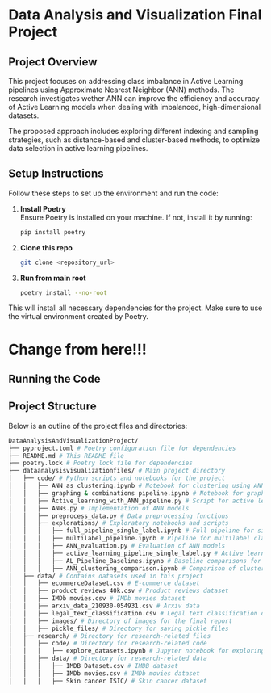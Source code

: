# Data Analysis and Visualization Final Project

## Project Overview

This project focuses on addressing class imbalance in Active Learning pipelines using Approximate Nearest Neighbor (ANN) methods. The research investigates wether ANN can improve the efficiency and accuracy of Active Learning models when dealing with imbalanced, high-dimensional datasets.

The proposed approach includes exploring different indexing and sampling strategies, such as distance-based and cluster-based methods, to optimize data selection in active learning pipelines.

## Setup Instructions

Follow these steps to set up the environment and run the code:

1. **Install Poetry** \
    Ensure Poetry is installed on your machine. If not, install it by running:
    ```bash
    pip install poetry
    ```
2. **Clone this repo** 
    ```bash
    git clone <repository_url>
    ```
3. **Run from main root**
    ```bash
    poetry install --no-root
    ```
This will install all necessary dependencies for the project. Make sure to use the virtual environment created by Poetry.


# Change from here!!!

## Running the Code
<!-- 
1. **Preprocess the Data** \
Run the preprocessing script to clean the dataset, remove unnecessary values, and embed the text using a transformer-based model:

bash
poetry run python scripts/preprocessing.py

2. Run the Active Learning Pipeline
To run the Active Learning process, use the following command. This will perform sampling and model training based on the ANN methods discussed in the project.

bash
poetry run python scripts/active_learning_pipeline.py

3. Run Experiments and Generate Results
To run the ANN experiments and gather results such as recall@k and runtime, execute the experiment script:

bash
poetry run python scripts/experiments.py

4. Visualize the Results
Finally, to visualize the results of the experiments (e.g., using tables, plots), run:

bash
poetry run python scripts/visualization.py -->

## Project Structure

Below is an outline of the project files and directories:

```bash
DataAnalysisAndVisualizationProject/
├── pyproject.toml # Poetry configuration file for dependencies
├── README.md # This README file
├── poetry.lock # Poetry lock file for dependencies
├── dataanalysisvisualizationfiles/ # Main project directory
│   ├── code/ # Python scripts and notebooks for the project
│   │   ├── ANN_as_clustering.ipynb # Notebook for clustering using ANN
│   │   ├── graphing & combinations pipeline.ipynb # Notebook for graphing and combining pipelines
│   │   ├── Active_learning_with_ANN_pipeline.py # Script for active learning with ANN
│   │   ├── ANNs.py # Implementation of ANN models
│   │   ├── preprocess_data.py # Data preprocessing functions
│   │   ├── explorations/ # Exploratory notebooks and scripts
│   │   │   ├── full_pipeline_single_label.ipynb # Full pipeline for single label classification
│   │   │   ├── multilabel_pipeline.ipynb # Pipeline for multilabel classification
│   │   │   ├── ANN_evaluation.py # Evaluation of ANN models
│   │   │   ├── active_learning_pipeline_single_label.py # Active learning for single label classification
│   │   │   ├── AL_Pipeline_Baselines.ipynb # Baseline comparisons for active learning pipeline
│   │   │   ├── ANN_clustering_comparison.ipynb # Comparison of clustering methods using ANN
│   ├── data/ # Contains datasets used in this project
│   │   ├── ecommerceDataset.csv # E-commerce dataset
│   │   ├── product_reviews_40k.csv # Product reviews dataset
│   │   ├── IMDb movies.csv # IMDb movies dataset
│   │   ├── arxiv_data_210930-054931.csv # Arxiv data
│   │   ├── legal_text_classification.csv # Legal text classification dataset
│   │   ├── images/ # Directory of images for the final report
│   │   ├── pickle_files/ # Directory for saving pickle files
│   ├── research/ # Directory for research-related files
│   │   ├── code/ # Directory for research-related code
│   │   │   ├── explore_datasets.ipynb # Jupyter notebook for exploring datasets
│   │   ├── data/ # Directory for research-related data
│   │   │   ├── IMDB Dataset.csv # IMDB dataset
│   │   │   ├── IMDb movies.csv # IMDb movies dataset
│   │   │   ├── Skin cancer ISIC/ # Skin cancer dataset
```